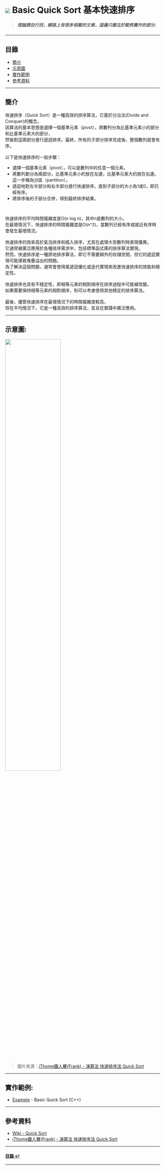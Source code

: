 # ![](https://drive.google.com/uc?id=10INx5_pkhMcYRdx_OO4rXNXxcsvPtBYq) Basic Quick Sort 基本快速排序
> ##### 理論請自行找，網路上有很多相關的文章，這邊只關注於範例實作的部分.

---

<!--ts-->
## 目錄
* [簡介](#簡介)
* [示意圖](#示意圖)
* [實作範例](#實作範例)
* [參考資料](#參考資料)
<!--te-->

---

## 簡介
快速排序（Quick Sort）是一種高效的排序算法，它基於分治法(Divide and Conquer)的概念。<br>
該算法的基本思想是選擇一個基準元素（pivot），將數列分為比基準元素小的部分和比基準元素大的部分，<br>
然後對這兩部分進行遞迴排序。最終，所有的子部分排序完成後，整個數列就會有序。<br>
<br>
以下是快速排序的一般步驟：<br>
- 選擇一個基準元素（pivot），可以是數列中的任意一個元素。
- 將數列劃分為兩部分，比基準元素小的放在左邊，比基準元素大的放在右邊。<br>
  這一步稱為分區（partition）。
- 遞迴地對左半部分和右半部分進行快速排序，直到子部分的大小為1或0，即已經有序。
- 將排序後的子部分合併，得到最終排序結果。

<br>

快速排序的平均時間複雜度是O(n log n)，其中n是數列的大小。<br>
在最壞情況下，快速排序的時間複雜度是O(n^2)，當數列已經有序或接近有序時會發生最壞情況。<br>
<br>
快速排序的效率高於氣泡排序和插入排序，尤其在處理大型數列時表現優異。<br>
它通常被廣泛應用於各種排序需求中，包括標準函式庫的排序算法實現。<br>
然而，快速排序是一種原地排序算法，即它不需要額外的存儲空間，但它的遞迴實現可能導致堆疊溢出的問題。<br>
為了解決這個問題，通常會使用尾遞迴優化或迭代實現來改進快速排序的效能和穩定性。<br>
<br>
快速排序也具有不穩定性，即相等元素的相對順序在排序過程中可能被改變。<br>
如果需要保持相等元素的相對順序，則可以考慮使用其他穩定的排序算法。<br>
<br>
最後，儘管快速排序在最壞情況下的時間複雜度較高，<br>
但在平均情況下，它是一種高效的排序算法，並且在實踐中廣泛應用。<br>

---

## 示意圖:
<img src="https://drive.google.com/uc?id=13U92TtpZl_x1GFvh-QNMNjW1sujSNHb5" height="60%" width="60%"/>

> 圖片來源：[iThome鐵人賽(Frank) - 演算法 快速排序法 Quick Sort](https://ithelp.ithome.com.tw/articles/10278644)

---

## 實作範例:
- [Example](https://github.com/RC-Dev-Tech/algorithm-basic-quick-sort/blob/main/C%2B%2B/main.cpp) - Basic Quick Sort (C++)

---

## 參考資料
* [Wiki - Quick Sort](https://zh.wikipedia.org/wiki/%E5%BF%AB%E9%80%9F%E6%8E%92%E5%BA%8F) <br>
* [iThome鐵人賽(Frank) - 演算法 快速排序法 Quick Sort](https://ithelp.ithome.com.tw/articles/10278644) <br>

---

<!--ts-->
#### [目錄 ↩](#目錄)
<!--te-->
---
